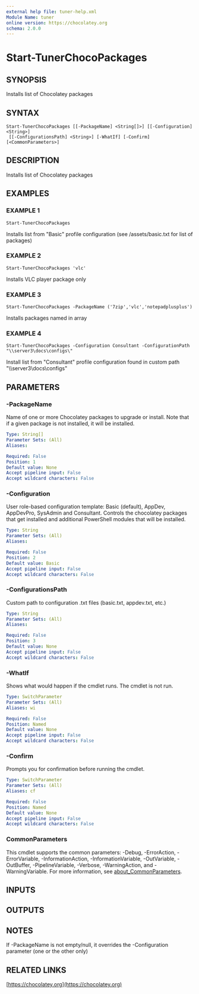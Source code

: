 ```yaml
---
external help file: tuner-help.xml
Module Name: tuner
online version: https://chocolatey.org
schema: 2.0.0
---
```


# Start-TunerChocoPackages

## SYNOPSIS
Installs list of Chocolatey packages

## SYNTAX

```
Start-TunerChocoPackages [[-PackageName] <String[]>] [[-Configuration] <String>]
 [[-ConfigurationsPath] <String>] [-WhatIf] [-Confirm] [<CommonParameters>]
```

## DESCRIPTION
Installs list of Chocolatey packages

## EXAMPLES

### EXAMPLE 1
```
Start-TunerChocoPackages
```

Installs list from "Basic" profile configuration (see /assets/basic.txt for list of packages)

### EXAMPLE 2
```
Start-TunerChocoPackages 'vlc'
```

Installs VLC player package only

### EXAMPLE 3
```
Start-TunerChocoPackages -PackageName ('7zip','vlc','notepadplusplus')
```

Installs packages named in array

### EXAMPLE 4
```
Start-TunerChocoPackages -Configuration Consultant -ConfigurationPath "\\server3\docs\configs\"
```

Install list from "Consultant" profile configuration found in custom path "\\\\server3\docs\configs\"

## PARAMETERS

### -PackageName
Name of one or more Chocolatey packages to upgrade or install.
Note that if a given package is not installed, it will be installed.

```yaml
Type: String[]
Parameter Sets: (All)
Aliases:

Required: False
Position: 1
Default value: None
Accept pipeline input: False
Accept wildcard characters: False
```

### -Configuration
User role-based configuration template: Basic (default), AppDev, AppDevPro,
SysAdmin and Consultant. 
Controls the chocolatey packages that get installed
and additional PowerShell modules that will be installed.

```yaml
Type: String
Parameter Sets: (All)
Aliases:

Required: False
Position: 2
Default value: Basic
Accept pipeline input: False
Accept wildcard characters: False
```

### -ConfigurationsPath
Custom path to configuration .txt files (basic.txt, appdev.txt, etc.)

```yaml
Type: String
Parameter Sets: (All)
Aliases:

Required: False
Position: 3
Default value: None
Accept pipeline input: False
Accept wildcard characters: False
```

### -WhatIf
Shows what would happen if the cmdlet runs.
The cmdlet is not run.

```yaml
Type: SwitchParameter
Parameter Sets: (All)
Aliases: wi

Required: False
Position: Named
Default value: None
Accept pipeline input: False
Accept wildcard characters: False
```

### -Confirm
Prompts you for confirmation before running the cmdlet.

```yaml
Type: SwitchParameter
Parameter Sets: (All)
Aliases: cf

Required: False
Position: Named
Default value: None
Accept pipeline input: False
Accept wildcard characters: False
```

### CommonParameters
This cmdlet supports the common parameters: -Debug, -ErrorAction, -ErrorVariable, -InformationAction, -InformationVariable, -OutVariable, -OutBuffer, -PipelineVariable, -Verbose, -WarningAction, and -WarningVariable. For more information, see [about_CommonParameters](http://go.microsoft.com/fwlink/?LinkID=113216).

## INPUTS

## OUTPUTS

## NOTES
If -PackageName is not empty/null, it overrides the -Configuration parameter (one or the other only)

## RELATED LINKS

[https://chocolatey.org](https://chocolatey.org)

